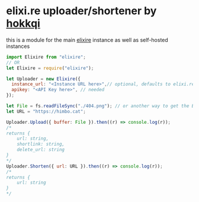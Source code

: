 # elixi.re uploader/shortener by [hokkqi](https://werewolf.computer)

this is a module for the main [elixire](https://gitlab.com/elixire/elixire) instance as well as self-hosted instances

```js
import Elixire from "elixire"; 
// OR 
let Elixire = require("elixire");

let Uploader = new Elixire({
  instance_url: "<Instance URL here>",// optional, defaults to elixi.re
  apikey: "<API Key here>", // needed
});

let File = fs.readFileSync("./404.png"); // or another way to get the Buffer of an Image
let URL = "https://himbo.cat";

Uploader.Upload({ buffer: File }).then((r) => console.log(r));
/* 
returns {
    url: string,
    shortlink: string,
    delete_url: string
}
*/
Uploader.Shorten({ url: URL }).then((r) => console.log(r));
/* 
returns {
    url: string
}
*/
```
